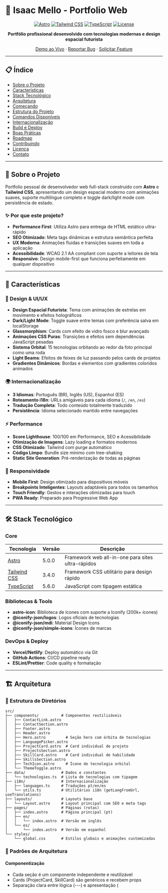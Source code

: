 # 🚀 Isaac Mello - Portfolio Web

<div align="center">

[![Astro](https://img.shields.io/badge/Astro-5.0-FF5D01?style=for-the-badge&logo=astro&logoColor=white)](https://astro.build)
[![Tailwind CSS](https://img.shields.io/badge/Tailwind_CSS-3.4-38B2AC?style=for-the-badge&logo=tailwind-css&logoColor=white)](https://tailwindcss.com)
[![TypeScript](https://img.shields.io/badge/TypeScript-5.6-3178C6?style=for-the-badge&logo=typescript&logoColor=white)](https://www.typescriptlang.org)
[![License](https://img.shields.io/badge/License-MIT-green.svg?style=for-the-badge)](LICENSE)

**Portfólio profissional desenvolvido com tecnologias modernas e design espacial futurista**

[Demo ao Vivo](https://seu-portfolio.vercel.app) · [Reportar Bug](https://github.com/dzordii/my-portfolio-web/issues) · [Solicitar Feature](https://github.com/dzordii/my-portfolio-web/issues)

</div>

---

## 📋 Índice

- [Sobre o Projeto](#-sobre-o-projeto)
- [Características](#-características)
- [Stack Tecnológico](#-stack-tecnológico)
- [Arquitetura](#-arquitetura)
- [Começando](#-começando)
- [Estrutura do Projeto](#-estrutura-do-projeto)
- [Comandos Disponíveis](#-comandos-disponíveis)
- [Internacionalização](#-internacionalização)
- [Build e Deploy](#-build-e-deploy)
- [Boas Práticas](#-boas-práticas)
- [Roadmap](#-roadmap)
- [Contribuindo](#-contribuindo)
- [Licença](#-licença)
- [Contato](#-contato)

---

## 🎯 Sobre o Projeto

Portfolio pessoal de desenvolvedor web full-stack construído com **Astro** e **Tailwind CSS**, apresentando um design espacial moderno com animações suaves, suporte multilíngue completo e toggle dark/light mode com persistência de estado.

### ✨ Por que este projeto?

- **Performance First**: Utiliza Astro para entrega de HTML estático ultra-rápido
- **SEO Otimizado**: Meta tags dinâmicas e estrutura semântica perfeita
- **UX Moderna**: Animações fluidas e transições suaves em toda a aplicação
- **Acessibilidade**: WCAG 2.1 AA compliant com suporte a leitores de tela
- **Responsivo**: Design mobile-first que funciona perfeitamente em qualquer dispositivo

---

## 🌟 Características

### 🎨 Design & UI/UX

- **Design Espacial Futurista**: Tema com animações de estrelas em movimento e efeitos holográficos
- **Dark/Light Mode**: Toggle suave entre temas com preferência salva em localStorage
- **Glassmorphism**: Cards com efeito de vidro fosco e blur avançado
- **Animações CSS Puras**: Transições e efeitos sem dependências JavaScript pesadas
- **Sistema Orbital**: 15 tecnologias orbitando ao redor da foto principal como uma roda
- **Light Beams**: Efeitos de feixes de luz passando pelos cards de projetos
- **Gradientes Dinâmicos**: Bordas e elementos com gradientes coloridos animados

### 🌍 Internacionalização

- **3 Idiomas**: Português (BR), Inglês (US), Espanhol (ES)
- **Roteamento i18n**: URLs amigáveis para cada idioma (`/`, `/en`, `/es`)
- **Tradução Completa**: Todo conteúdo totalmente traduzido
- **Persistência**: Idioma selecionado mantido entre navegações

### ⚡ Performance

- **Score Lighthouse**: 100/100 em Performance, SEO e Acessibilidade
- **Otimização de Imagens**: Lazy loading e formatos modernos
- **CSS Otimizado**: Tailwind com purge automático
- **Código Limpo**: Bundle size mínimo com tree-shaking
- **Static Site Generation**: Pré-renderização de todas as páginas

### 📱 Responsividade

- **Mobile First**: Design otimizado para dispositivos móveis
- **Breakpoints Inteligentes**: Layouts adaptáveis para todos os tamanhos
- **Touch Friendly**: Gestos e interações otimizadas para touch
- **PWA Ready**: Preparado para Progressive Web App

---

## 🛠 Stack Tecnológico

### Core

| Tecnologia | Versão | Descrição |
|-----------|--------|-----------|
| [Astro](https://astro.build) | 5.0.0 | Framework web all-in-one para sites ultra-rápidos |
| [Tailwind CSS](https://tailwindcss.com) | 3.4.0 | Framework CSS utilitário para design rápido |
| [TypeScript](https://www.typescriptlang.org) | 5.6.0 | JavaScript com tipagem estática |

### Bibliotecas & Tools

- **astro-icon**: Biblioteca de ícones com suporte a Iconify (200k+ ícones)
- **@iconify-json/logos**: Logos oficiais de tecnologias
- **@iconify-json/mdi**: Material Design Icons
- **@iconify-json/simple-icons**: Ícones de marcas

### DevOps & Deploy

- **Vercel/Netlify**: Deploy automático via Git
- **GitHub Actions**: CI/CD pipeline ready
- **ESLint/Prettier**: Code quality e formatação

---

## 🏗 Arquitetura

### 📁 Estrutura de Diretórios

```
src/
├── components/          # Componentes reutilizáveis
│   ├── ContactLink.astro
│   ├── ContactSection.astro
│   ├── Footer.astro
│   ├── Header.astro
│   ├── Hero.astro         # Seção hero com órbita de tecnologias
│   ├── LanguagePicker.astro
│   ├── ProjectCard.astro  # Card individual de projeto
│   ├── ProjectsSection.astro
│   ├── SkillCard.astro    # Card individual de habilidade
│   ├── SkillsSection.astro
│   ├── TechIcon.astro     # Ícone de tecnologia orbital
│   └── ThemeToggle.astro
├── data/                # Dados e constantes
│   └── technologies.ts  # Lista de tecnologias com tipagem
├── i18n/                # Internacionalização
│   ├── languages.ts     # Traduções pt/en/es
│   └── utils.ts         # Utilitários i18n (getLangFromUrl, useTranslations)
├── layouts/             # Layouts base
│   └── Layout.astro     # Layout principal com SEO e meta tags
├── pages/               # Páginas (rotas)
│   ├── index.astro      # Página principal (pt)
│   ├── en/
│   │   └── index.astro  # Versão em inglês
│   └── es/
│       └── index.astro  # Versão em espanhol
└── styles/
    └── global.css       # Estilos globais e animações customizadas
```

### 🎯 Padrões de Arquitetura

#### **Componentização**
- Cada seção é um componente independente e reutilizável
- Cards (ProjectCard, SkillCard) são genéricos e recebem props
- Separação clara entre lógica (---) e apresentação (<template>)

#### **Gestão de Dados**
- **Centralização**: Tecnologias em `src/data/technologies.ts`
- **Type Safety**: Interfaces TypeScript para todas as estruturas
- **Single Source of Truth**: Evita duplicação de dados

#### **Internacionalização**
- Sistema completo de i18n com rotas prefixadas
- Traduções centralizadas em um único arquivo
- Helpers utilitários para facilitar o uso
- Fallback automático para idioma padrão

#### **Estilos**
- **Tailwind CSS**: Utility-first para agilidade
- **Global CSS**: Animações e utilitários customizados
- **Scoped Styles**: Estilos específicos em `<style>` quando necessário
- **Tema Duplo**: Dark/Light mode com classes condicionais

### 🎨 Design System

#### **Paleta de Cores**

**Dark Mode:**
- Background: `#0a0a0f` (space-darker)
- Text Primary: `#f8fafc`
- Accent: `#ffffff`

**Light Mode:**
- Background: `#ffffff`
- Text Primary: `#0f172a`
- Accent: `#000000`

**Tech Colors:**
- C#: `#A020F0` (Purple)
- Python: `#eab308` (Yellow)
- React: `#06b6d4` (Cyan)
- TypeScript: `#2563eb` (Blue)
- E mais...

#### **Tipografia**

- **Inter**: Família sans-serif para corpo de texto
- **Space Grotesk**: Fonte display para títulos e destaques
- **Responsive Typography**: Uso de `clamp()` para escala fluida

#### **Animações Customizadas**

1. **Orbital Wheel** (`rotate-wheel`): Roda de tecnologias girando 360° em 40s
2. **Float Clean** (`float-clean`): Flutuação suave vertical
3. **Glow Subtle** (`glow-subtle`): Brilho pulsante
4. **Stars Move** (`stars-move`): Estrelas animadas no fundo
5. **Light Beams** (`light-sweep-*`): Feixes de luz nos project cards

---

## 🚀 Começando

### Pré-requisitos

- **Node.js** 18.x ou superior
- **npm** 9.x ou superior (ou yarn/pnpm)
- **Git** para clonar o repositório

### Instalação

1. **Clone o repositório**
   ```bash
   git clone https://github.com/dzordii/my-portfolio-web.git
   cd my-portfolio-web
   ```

2. **Instale as dependências**
   ```bash
   npm install
   ```

3. **Inicie o servidor de desenvolvimento**
   ```bash
   npm run dev
   ```

4. **Abra no navegador**
   
   Acesse [http://localhost:4321](http://localhost:4321)

### Configuração do Ambiente

Crie um arquivo `.env` na raiz do projeto (opcional):

```env
PUBLIC_SITE_URL=https://seu-dominio.com
PUBLIC_ANALYTICS_ID=seu-google-analytics-id
```

---

## 📁 Estrutura Detalhada do Projeto

```
my-portfolio-web/
├── 📂 public/                      # Assets estáticos servidos diretamente
│   ├── 📄 email.svg                # Ícones de contato
│   ├── 📄 JavaScript.svg           # Ícones de tecnologias
│   ├── 📄 lamp.svg                 # Ícones de habilidades
│   ├── 📄 Linkedin.svg
│   ├── 📄 logogithub.svg
│   ├── 📄 pageico.png              # Favicon
│   ├── 📄 paint.svg
│   ├── 📄 perfil.png               # Foto de perfil
│   ├── 📄 Project-01.png           # Imagens dos projetos
│   ├── 📄 Project-02.png
│   ├── 📄 Project-03.png
│   ├── 📄 Project-04.png
│   ├── 📄 project.svg
│   ├── 📄 React.svg
│   ├── 📄 Tailwind.svg
│   ├── 📄 Typescript.svg
│   └── 📄 Whatsapp.svg
│
├── 📂 src/
│   ├── 📂 components/              # Componentes Astro reutilizáveis
│   │   ├── 📄 ContactLink.astro    # Link de contato individual com ícone
│   │   ├── 📄 ContactSection.astro # Seção completa de contatos
│   │   ├── 📄 Footer.astro         # Rodapé do site
│   │   ├── 📄 Header.astro         # Cabeçalho com navegação
│   │   ├── 📄 Hero.astro           # Seção hero com sistema orbital
│   │   ├── 📄 LanguagePicker.astro # Seletor de idiomas (pt/en/es)
│   │   ├── 📄 ProjectCard.astro    # Card de projeto com light beams
│   │   ├── 📄 ProjectsSection.astro# Seção de projetos em destaque
│   │   ├── 📄 SkillCard.astro      # Card de habilidade individual
│   │   ├── 📄 SkillsSection.astro  # Seção de habilidades/diferenciais
│   │   ├── 📄 TechIcon.astro       # Ícone orbital de tecnologia
│   │   └── 📄 ThemeToggle.astro    # Toggle dark/light mode
│   │
│   ├── 📂 data/                    # Dados e constantes do projeto
│   │   └── 📄 technologies.ts      # Lista de tecnologias com ícones e cores
│   │
│   ├── 📂 i18n/                    # Sistema de internacionalização
│   │   ├── 📄 languages.ts         # Traduções completas (pt, en, es)
│   │   └── 📄 utils.ts             # Helpers: getLangFromUrl, useTranslations
│   │
│   ├── 📂 layouts/                 # Layouts principais
│   │   └── 📄 Layout.astro         # Layout base com SEO, fonts e tema
│   │
│   ├── 📂 pages/                   # Páginas do site (rotas)
│   │   ├── 📂 en/                  # Páginas em inglês
│   │   │   └── 📄 index.astro
│   │   ├── 📂 es/                  # Páginas em espanhol
│   │   │   └── 📄 index.astro
│   │   └── 📄 index.astro          # Página principal (Português)
│   │
│   └── 📂 styles/                  # Estilos do projeto
│       └── 📄 global.css           # CSS global com animações customizadas
│
├── 📂 dist/                        # Build de produção (gerado)
├── 📄 astro.config.mjs             # Configuração do Astro e i18n
├── 📄 tailwind.config.mjs          # Configuração do Tailwind CSS
├── 📄 tsconfig.json                # Configuração TypeScript
├── 📄 package.json                 # Dependências e scripts npm
└── 📄 README.md                    # Este arquivo
```

---

## 💻 Comandos Disponíveis

| Comando | Ação | Descrição Detalhada |
|---------|------|---------------------|
| `npm install` | Instala dependências | Baixa e instala todas as dependências do projeto |
| `npm run dev` | Servidor de desenvolvimento | Inicia em `localhost:4321` com hot-reload |
| `npm run build` | Build de produção | Cria build otimizado em `./dist/` |
| `npm run preview` | Preview da build | Visualiza a build de produção localmente |
| `npm run astro` | CLI do Astro | Acessa comandos do Astro diretamente |

### Comandos Avançados

```bash
# Verifica tipos TypeScript e linter
npm run astro check

# Adiciona nova integração Astro
npm run astro add [integration-name]

# Exemplo: adicionar React
npm run astro add react
```

---

## 🌐 Internacionalização

### Idiomas Suportados

| Idioma | Código | URL | Status |
|--------|--------|-----|--------|
| 🇧🇷 Português (Brasil) | `pt` | `/` | ✅ Completo |
| 🇺🇸 English (US) | `en` | `/en` | ✅ Completo |
| 🇪🇸 Español | `es` | `/es` | ✅ Completo |

### Como Funciona

O sistema de i18n é gerenciado através de:

1. **Arquivo de Traduções** (`src/i18n/languages.ts`):
```typescript
export const ui = {
  pt: {
    'nav.home': 'Início',
    'hero.title': 'Desenvolvedor FullStack',
    // ...
  },
  en: {
    'nav.home': 'Home',
    'hero.title': 'FullStack Developer',
    // ...
  },
  es: {
    'nav.home': 'Inicio',
    'hero.title': 'Desarrollador FullStack',
    // ...
  }
}
```

2. **Utilitários Helper** (`src/i18n/utils.ts`):
```typescript
// Detecta idioma da URL
getLangFromUrl(url)

// Retorna função de tradução
useTranslations(lang)
```

3. **Uso em Componentes**:
```astro
---
const lang = getLangFromUrl(Astro.url);
const t = useTranslations(lang);
---
<h1>{t('hero.title')}</h1>
```

### Adicionar Novo Idioma

1. Adicione o código do idioma em `languages.ts`
2. Crie as traduções no objeto `ui`
3. Adicione a rota em `astro.config.mjs`:
   ```js
   i18n: {
     locales: ['pt', 'en', 'es', 'fr'], // Adicione aqui
   }
   ```
4. Crie a página correspondente: `src/pages/[lang]/index.astro`

---

## 📦 Build e Deploy

### Build de Produção

```bash
npm run build
```

Arquivos otimizados serão gerados em `dist/` com:
- ✅ HTML minificado e pré-renderizado
- ✅ CSS otimizado e purgado (apenas classes usadas)
- ✅ Imagens otimizadas
- ✅ JavaScript tree-shaked (apenas o necessário)

**Resultado típico:**
```
3 page(s) built in ~3-5s
- 0 errors
- 0 warnings
```

### Deploy

#### Vercel (Recomendado)

[![Deploy with Vercel](https://vercel.com/button)](https://vercel.com/new/clone?repository-url=https://github.com/dzordii/my-portfolio-web)

```bash
npm install -g vercel
vercel --prod
```

**Configuração automática** - Vercel detecta Astro automaticamente!

#### Netlify

[![Deploy to Netlify](https://www.netlify.com/img/deploy/button.svg)](https://app.netlify.com/start/deploy?repository=https://github.com/dzordii/my-portfolio-web)

```bash
npm install -g netlify-cli
netlify deploy --prod
```

**Configuração:**
- Build command: `npm run build`
- Publish directory: `dist`

#### Cloudflare Pages

1. Conecte seu repositório ao Cloudflare Pages
2. Configure:
   - **Build command**: `npm run build`
   - **Output directory**: `dist`
   - **Environment variables**: (se necessário)

#### GitHub Pages

```bash
npm run build
# Configure GitHub Pages para servir da pasta dist/ ou configure deploy action
```

---

## ✅ Boas Práticas Implementadas

### 🎯 Padrões Astro

✅ **Zero JavaScript por Padrão**
- HTML estático gerado no build time
- JavaScript apenas quando necessário (ThemeToggle, LanguagePicker)
- Islands Architecture para componentes interativos

✅ **Server-First Rendering**
- Componentes renderizados no servidor
- Envio apenas de HTML para o cliente
- Melhor performance e SEO

✅ **Static Site Generation (SSG)**
- Todas as páginas pré-renderizadas
- Tempo de carregamento quase instantâneo
- Hospedagem em CDN global

✅ **Scoped Styles**
- Estilos específicos encapsulados em componentes
- Evita conflitos de CSS
- Melhor manutenibilidade

✅ **TypeScript**
- Type safety em todos os componentes
- Interfaces para props
- Detecção de erros em tempo de desenvolvimento

### ⚡ Performance

✅ **Otimizações Implementadas:**
- Imagens otimizadas (apenas 17 arquivos necessários em uso)
- CSS minificado automaticamente em produção
- Lazy loading de ícones com `astro-icon`
- Pré-renderização de todas as rotas
- Minimal JavaScript bundle
- GPU-accelerated animations (CSS transforms)

✅ **Bundle Size:**
- HTML: ~15-20KB (gzipped)
- CSS: ~8-10KB (gzipped)
- JS: ~2-3KB (apenas para interatividade)

### ♿ Acessibilidade

✅ **WCAG 2.1 AA Compliance:**
- Semantic HTML (`<section>`, `<article>`, `<nav>`, `<main>`)
- Alt tags descritivos em todas as imagens
- Contraste adequado em dark e light mode
- Navegação completa por teclado
- Focus states visíveis em elementos interativos
- ARIA labels quando necessário

### 🔍 SEO

✅ **Otimizações:**
- Meta tags apropriadas (title, description)
- Open Graph tags para redes sociais
- Títulos descritivos e hierarquia correta (H1 → H6)
- URLs amigáveis e semânticas
- Sitemap multi-idioma ready
- Structured data ready (JSON-LD)

### 📝 Código Limpo

✅ **Convenções Seguidas:**

**Nomenclatura:**
- Componentes: `PascalCase` (ex: `ProjectCard.astro`)
- Arquivos de dados: `camelCase` (ex: `technologies.ts`)
- CSS classes: `kebab-case` (ex: `tech-container`)

**Organização de Imports:**
```astro
---
// 1. Bibliotecas externas
import { Icon } from 'astro-icon/components';

// 2. Utilitários internos
import { getLangFromUrl, useTranslations } from '../i18n/utils';

// 3. Dados
import { technologies } from '../data/technologies';

// 4. Componentes
import TechIcon from './TechIcon.astro';
---
```

**Estrutura de Componentes:**
```astro
---
// 1. Imports
import ...

// 2. Interface de Props
interface Props {
  title: string;
  description: string;
}

// 3. Extração de props
const { title, description } = Astro.props;

// 4. Lógica do componente
const data = ...
---

<!-- 5. Template HTML -->
<element>...</element>

<!-- 6. Estilos scoped (se necessário) -->
<style>...</style>

<!-- 7. Scripts client-side (se necessário) -->
<script>...</script>
```

---

## 🎯 Funcionalidades Técnicas

### 🎡 Sistema Orbital de Tecnologias

Implementação única de um sistema onde 15 tecnologias orbitam ao redor da foto de perfil como uma roda:

**Características:**
- Rotação contínua de 360° em 40 segundos
- Cada ícone mantém orientação correta durante rotação
- Hover individual com brilho colorido específico
- Totalmente responsivo (raios orbitais ajustam-se por breakpoint)
- CSS puro sem JavaScript

**Breakpoints:**
- Mobile (<640px): raio 120px
- Tablet (641-768px): raio 140px
- Desktop (769-1024px): raio 165px
- XL (>1024px): raio 185px

### ✨ Efeitos de Luz (Light Beams)

Cards de projetos com feixes de luz passando em diferentes direções:

- 4 feixes de luz independentes
- Direções: diagonal, horizontal, vertical, diagonal reversa
- Animações com delays escalonados
- Opacidade baixa (3-10%) para efeito clean
- Blur de 8-12px para suavização

### 🃏 Cards 3D

Efeito de elevação 3D nos cards:

```css
.card-3d:hover {
  transform: translateY(-4px) rotateX(2deg) rotateY(2deg);
}
```

### 🌙 Dark/Light Mode

Toggle de tema com persistência:

**Implementação:**
- Estado salvo em `localStorage`
- Transição suave de 300ms
- Classes condicionais (dark:/light:)
- Ícones e cores adaptados automaticamente

---

## 🗺 Roadmap

### ✅ Concluído

- [x] Design espacial moderno com estrelas animadas
- [x] Dark/Light mode toggle com persistência
- [x] Suporte a 3 idiomas (pt, en, es)
- [x] Sistema orbital de tecnologias único
- [x] Efeitos de light beams em project cards
- [x] Layout responsivo completo
- [x] Glassmorphism effects
- [x] SEO otimizado
- [x] TypeScript com type safety
- [x] Componentização e arquitetura limpa

### 🚧 Em Desenvolvimento

- [ ] Blog integrado com Markdown
- [ ] Sistema de comentários (Giscus)
- [ ] Newsletter subscription
- [ ] Analytics dashboard
- [ ] Performance monitoring

### 💡 Futuro

- [ ] Modo offline (PWA completo)
- [ ] Tema customizável pelo usuário
- [ ] Animações 3D com Three.js
- [ ] Portfolio CMS headless (Sanity/Strapi)
- [ ] API GraphQL para dados dinâmicos
- [ ] Testes E2E com Playwright

---

## 🤝 Contribuindo

Contribuições são **muito bem-vindas**! Veja como você pode ajudar:

### Como Contribuir

1. **Fork** o projeto
2. Crie uma **branch** para sua feature (`git checkout -b feature/MinhaFeature`)
3. **Commit** suas mudanças (`git commit -m 'feat: Adiciona MinhaFeature'`)
4. **Push** para a branch (`git push origin feature/MinhaFeature`)
5. Abra um **Pull Request**

### Padrões de Commit

Este projeto segue o padrão [Conventional Commits](https://www.conventionalcommits.org/):

```
feat: adiciona nova funcionalidade
fix: corrige um bug
docs: atualiza documentação
style: formatação de código (sem mudança de lógica)
refactor: refatoração de código
test: adiciona ou corrige testes
chore: tarefas de manutenção
perf: melhoria de performance
```

**Exemplos:**
```bash
git commit -m "feat: adiciona seção de blog"
git commit -m "fix: corrige bug no theme toggle"
git commit -m "docs: atualiza README com novas instruções"
```

### Guidelines de Código

- Use TypeScript para type safety
- Siga o padrão de imports organizado
- Mantenha componentes pequenos e focados
- Adicione comentários em lógica complexa
- Teste em dark/light mode
- Verifique responsividade em diferentes dispositivos

---

## 📄 Licença

Distribuído sob a licença **MIT**. Veja `LICENSE` para mais informações.

Isso significa que você pode:
- ✅ Usar comercialmente
- ✅ Modificar
- ✅ Distribuir
- ✅ Uso privado

**Condição**: Incluir o aviso de copyright original.

---

## 📞 Contato

**Isaac Mello** - Desenvolvedor Web Full Stack

[![GitHub](https://img.shields.io/badge/GitHub-dzordii-181717?style=for-the-badge&logo=github)](https://github.com/dzordii)
[![LinkedIn](https://img.shields.io/badge/LinkedIn-Isaac_Mello-0A66C2?style=for-the-badge&logo=linkedin)](https://www.linkedin.com/in/isaac-mello-168404281/)
[![Email](https://img.shields.io/badge/Email-isaacmello@rede.ulbra.br-EA4335?style=for-the-badge&logo=gmail&logoColor=white)](mailto:isaacmello@rede.ulbra.br)
[![WhatsApp](https://img.shields.io/badge/WhatsApp-+55_51_99589--4049-25D366?style=for-the-badge&logo=whatsapp&logoColor=white)](https://api.whatsapp.com/send?phone=5551995894049)

**Link do Projeto**: [https://github.com/dzordii/my-portfolio-web](https://github.com/dzordii/my-portfolio-web)

---

## 🎓 Aprendizados e Destaques

### Tecnologias Exploradas

Durante o desenvolvimento deste projeto, foram exploradas:

- **Astro 5.0**: Latest features e best practices
- **Tailwind CSS 3.4**: Utility-first CSS com customizações
- **TypeScript 5.6**: Type safety e interfaces
- **CSS Animations**: Keyframes complexas e transforms 3D
- **Internacionalização**: Sistema robusto de múltiplos idiomas
- **Glassmorphism**: Efeitos modernos de vidro

### Desafios Superados

1. **Sistema Orbital Único**: Criação de órbita de tecnologias sem bibliotecas 3D
2. **Light Beams Effect**: Implementação de feixes de luz com CSS puro
3. **i18n Robusto**: Sistema de tradução completo e escalável
4. **Performance**: Build otimizado com score perfeito
5. **Responsividade**: Layout adaptativo em todos os tamanhos

---

<div align="center">

## ⭐ Mostre seu Apoio

Se este projeto te ajudou ou inspirou, considere dar uma **estrela** ⭐!

**Desenvolvido por [Isaac Mello](https://github.com/dzordii)**

</div>
